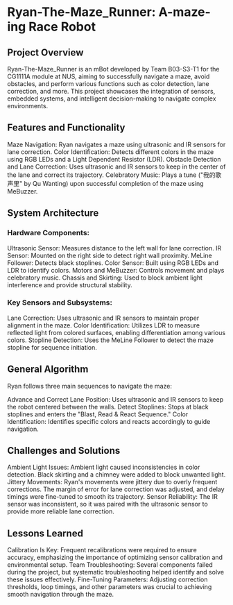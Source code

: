 # Ryan-The-Maze_Runner: A-maze-ing Race Robot

## Project Overview
Ryan-The-Maze_Runner is an mBot developed by Team B03-S3-T1 for the CG1111A module at NUS, aiming to successfully navigate a maze, avoid obstacles, and perform various functions such as color detection, lane correction, and more. This project showcases the integration of sensors, embedded systems, and intelligent decision-making to navigate complex environments.

## Features and Functionality
Maze Navigation: Ryan navigates a maze using ultrasonic and IR sensors for lane correction.
Color Identification: Detects different colors in the maze using RGB LEDs and a Light Dependent Resistor (LDR).
Obstacle Detection and Lane Correction: Uses ultrasonic and IR sensors to keep in the center of the lane and correct its trajectory.
Celebratory Music: Plays a tune ("我的歌声里" by Qu Wanting) upon successful completion of the maze using MeBuzzer.

## System Architecture

### Hardware Components:
Ultrasonic Sensor: Measures distance to the left wall for lane correction.
IR Sensor: Mounted on the right side to detect right wall proximity.
MeLine Follower: Detects black stoplines.
Color Sensor: Built using RGB LEDs and LDR to identify colors.
Motors and MeBuzzer: Controls movement and plays celebratory music.
Chassis and Skirting: Used to block ambient light interference and provide structural stability.

### Key Sensors and Subsystems:
Lane Correction: Uses ultrasonic and IR sensors to maintain proper alignment in the maze.
Color Identification: Utilizes LDR to measure reflected light from colored surfaces, enabling differentiation among various colors.
Stopline Detection: Uses the MeLine Follower to detect the maze stopline for sequence initiation.

## General Algorithm
Ryan follows three main sequences to navigate the maze:

Advance and Correct Lane Position: Uses ultrasonic and IR sensors to keep the robot centered between the walls.
Detect Stoplines: Stops at black stoplines and enters the "Blast, Read & React Sequence."
Color Identification: Identifies specific colors and reacts accordingly to guide navigation.

## Challenges and Solutions
Ambient Light Issues: Ambient light caused inconsistencies in color detection. Black skirting and a chimney were added to block unwanted light.
Jittery Movements: Ryan's movements were jittery due to overly frequent corrections. The margin of error for lane correction was adjusted, and delay timings were fine-tuned to smooth its trajectory.
Sensor Reliability: The IR sensor was inconsistent, so it was paired with the ultrasonic sensor to provide more reliable lane correction.

## Lessons Learned
Calibration Is Key: Frequent recalibrations were required to ensure accuracy, emphasizing the importance of optimizing sensor calibration and environmental setup.
Team Troubleshooting: Several components failed during the project, but systematic troubleshooting helped identify and solve these issues effectively.
Fine-Tuning Parameters: Adjusting correction thresholds, loop timings, and other parameters was crucial to achieving smooth navigation through the maze.

